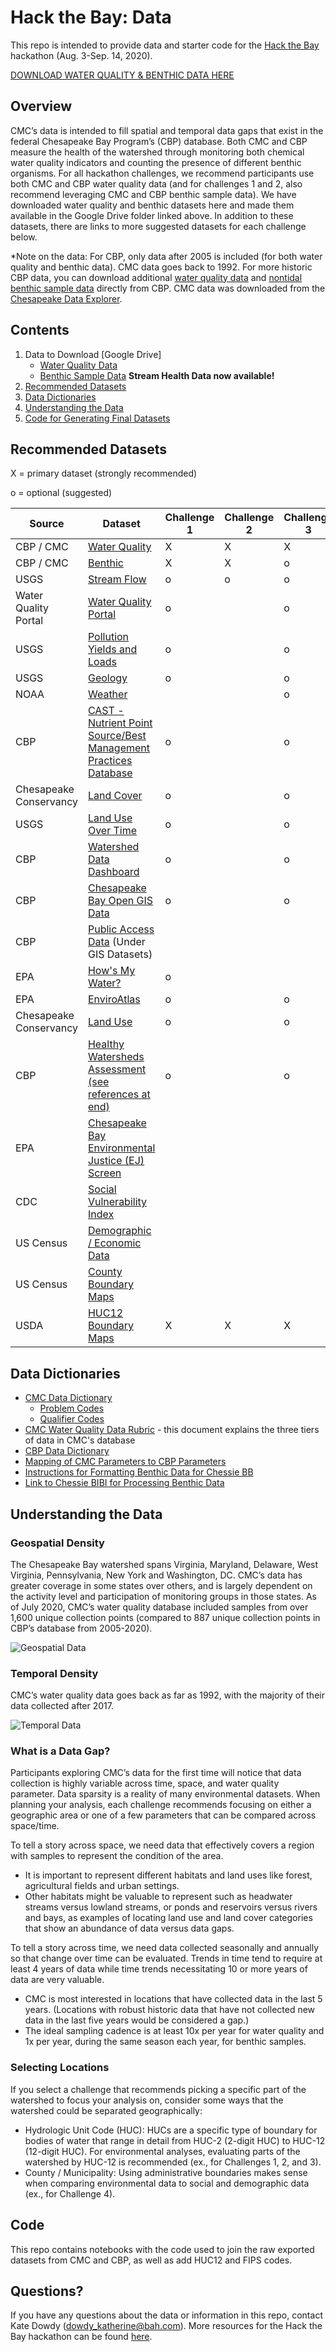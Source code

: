 # Hack the Bay: Data
This repo is intended to provide data and starter code for the [Hack the Bay](https://hack-the-bay.devpost.com) hackathon (Aug. 3-Sep. 14, 2020). 

[DOWNLOAD WATER QUALITY & BENTHIC DATA HERE](https://drive.google.com/drive/folders/19HYUC5SLj7EV3Ui4fMhHBk_hnxcSY-PJ?usp=sharing)

## Overview
CMC’s data is intended to fill spatial and temporal data gaps that exist in the federal Chesapeake Bay Program’s (CBP) database. Both CMC and CBP measure the health of the watershed through monitoring both chemical water quality indicators and counting the presence of different benthic organisms. For all hackathon challenges, we recommend participants use both CMC and CBP water quality data (and for challenges 1 and 2, also recommend leveraging CMC and CBP benthic sample data). We have downloaded water quality and benthic datasets here and made them available in the Google Drive folder linked above. In addition to these datasets, there are links to more suggested datasets for each challenge below. 

*Note on the data: For CBP, only data after 2005 is included (for both water quality and benthic data). CMC data goes back to 1992. For more historic CBP data, you can download additional [water quality data](http://data.chesapeakebay.net/WaterQuality) and [nontidal benthic sample data](http://data.chesapeakebay.net/LivingResources) directly from CBP. CMC data was downloaded from the [Chesapeake Data Explorer](https://cmc.vims.edu/#/home/query/). 

## Contents
  1. Data to Download [Google Drive]
      - [Water Quality Data](https://drive.google.com/file/d/12uoFlcn8pgeuxD2-seFak36KTvrFPKCt/view?usp=sharing)
      - [Benthic Sample Data](https://drive.google.com/drive/folders/1fq87d3k4pnyhbhu06dFO5XEanAjXCDry?usp=sharing) **Stream Health Data now available!**
  2. [Recommended Datasets](#recommended-datasets)
  3. [Data Dictionaries](#data-dictionaries)
  4. [Understanding the Data](#understanding-the-data)
  5. [Code for Generating Final Datasets](https://github.com/Hack-the-Bay/hack-the-bay/tree/master/Code)

## Recommended Datasets
X = primary dataset (strongly recommended)

o = optional (suggested)

| Source | Dataset | Challenge 1 | Challenge 2 | Challenge 3 | Challenge 4 |
|--------|---------|-------------|-------------|-------------|-------------|
| CBP / CMC | [Water Quality](https://drive.google.com/file/d/1M4ELFR6cS32EvxHlRjGNr9TYXN84O2ce/view?usp=sharing) | X | X | X | X |
| CBP / CMC | [Benthic](https://drive.google.com/drive/folders/1fq87d3k4pnyhbhu06dFO5XEanAjXCDry?usp=sharing) | X | X | o | o |
| USGS | [Stream Flow](https://waterdata.usgs.gov/nwis/rt) | o | o | o | |
| Water Quality Portal | [Water Quality Portal](https://www.waterqualitydata.us)| o | | o | |
| USGS | [Pollution Yields and Loads](https://cbrim.er.usgs.gov/trends_query.html?sorts%5Bstaid%5D=1&sorts%5Bpcode%5D=1&sorts%5Bstart_Year%5D=1&sorts%5Bend_Year%5D=1&sorts%5Bnyears%5D=1&sorts%5Bperiod%5D=1&sorts%5Blowf%5D=1&sorts%5Bestf%5D=1&sorts%5Bupf%5D=1&sorts%5Bfnt_Pct%5D=1&sorts%5BtrendDir%5D=1&sorts%5Blikelihood%5D=1) | o | | o | |
| USGS | [Geology](https://ngmdb.usgs.gov/Prodesc/proddesc_9215.htm) | o | | o | |
| NOAA | [Weather](https://www.ncdc.noaa.gov/cdo-web/) | | | o | |
| CBP | [CAST - Nutrient Point Source/Best Management Practices Database](https://cast.chesapeakebay.net/) | o | | o | |
| Chesapeake Conservancy | [Land Cover](https://www.chesapeakeconservancy.org/conservation-innovation-center/high-resolution-data/land-cover-data-project/)| o | | o | |
| USGS | [Land Use Over Time](https://www.usgs.gov/centers/eros/science/national-land-cover-database)| o | | o | | 
| CBP | [Watershed Data Dashboard](https://gis.chesapeakebay.net/wip/dashboard)| o | | o | |
| CBP | [Chesapeake Bay Open GIS Data](http://data-chesbay.opendata.arcgis.com/)| o | | o | |
| CBP | [Public Access Data](https://www.chesapeakebay.net/what/data) (Under GIS Datasets)| | | | o |
| EPA | [How's My Water?](https://mywaterway.epa.gov/)| o | | | o |
| EPA | [EnviroAtlas](https://www.epa.gov/enviroatlas)| o | | o | o |
| Chesapeake Conservancy | [Land Use](https://chesapeakeconservancy.org/conservation-innovation-center/high-resolution-data/land-use-data-project/) | o | | o | |
| CBP | [Healthy Watersheds Assessment (see references at end)](https://www.chesapeakebay.net/channel_files/26540/chesapeake_healthy_watersheds_assessment_report.pdf)| o | | o | o |
| EPA | [Chesapeake Bay Environmental Justice (EJ) Screen](https://gis.chesapeakebay.net/cbpejscreen/) | | | | o |
| CDC | [Social Vulnerability Index](https://svi.cdc.gov/data-and-tools-download.html) | | | | o |
| US Census | [Demographic / Economic Data](https://www.census.gov/data.html) | | | | o |
| US Census | [County Boundary Maps](https://catalog.data.gov/dataset/tiger-line-shapefile-2017-nation-u-s-current-county-and-equivalent-national-shapefile) | | | | X |
| USDA | [HUC12 Boundary Maps](https://nrcs.app.box.com/v/huc/file/532373547877) | X | X | X | o |

## Data Dictionaries
  - [CMC Data Dictionary](https://www.chesapeakemonitoringcoop.org/wp-content/uploads/2020/07/Data-Dictionary_June-2020.pdf)
    - [Problem Codes](https://github.com/Hack-the-Bay/hack-the-bay/blob/master/problemCodes.csv)
    - [Qualifier Codes](https://github.com/Hack-the-Bay/hack-the-bay/blob/master/qualifierCodes.csv)
  - [CMC Water Quality Data Rubric](https://www.chesapeakemonitoringcoop.org/wp-content/uploads/2018/11/CMC-Water-Quality-Data-Rubric_6.18.2020.pdf) - this document explains the three tiers of data in CMC's database
  - [CBP Data Dictionary](https://www.chesapeakebay.net/documents/3676/cbwqdb2004_rb.pdf)
  - [Mapping of CMC Parameters to CBP Parameters](https://github.com/Hack-the-Bay/hack-the-bay/blob/master/CBP_water_dictionary_final.csv)
  - [Instructions for Formatting Benthic Data for Chessie BB](https://github.com/Hack-the-Bay/hack-the-bay/blob/master/ChessieBB_Instructions.xlsx)
  - [Link to Chessie BIBI for Processing Benthic Data](https://rstudio-pubs-static.s3.amazonaws.com/462489_8d2734925de3492eb294b64f54a260af.html)
  
## Understanding the Data

### Geospatial Density
The Chesapeake Bay watershed spans Virginia, Maryland, Delaware, West Virginia, Pennsylvania, New York and Washington, DC. CMC’s data has greater coverage in some states over others, and is largely dependent on the activity level and participation of monitoring groups in those states.  As of July 2020, CMC’s water quality database included samples from over 1,600 unique collection points (compared to 887 unique collection points in CBP’s database from 2005-2020). 

![Geospatial Data](https://github.com/Hack-the-Bay/hack-the-bay/blob/master/images/HTB_geo.png)

### Temporal Density
CMC’s water quality data goes back as far as 1992, with the majority of their data collected after 2017. 

![Temporal Data](https://github.com/Hack-the-Bay/hack-the-bay/blob/master/images/HTB_time.png)

### What is a Data Gap?
Participants exploring CMC’s data for the first time will notice that data collection is highly variable across time, space, and water quality parameter. Data sparsity is a reality of many environmental datasets. When planning your analysis, each challenge recommends focusing on either a geographic area or one of a few parameters that can be compared across space/time.   

To tell a story across space, we need data that effectively covers a region with samples to represent the condition of the area. 
  - It is important to represent different habitats and land uses like forest, agricultural fields and urban settings.
  - Other habitats might be valuable to represent such as headwater streams versus lowland streams, or ponds and reservoirs versus rivers and bays, as examples of locating land use and land cover categories that show an abundance of data versus data gaps.

To tell a story across time, we need data collected seasonally and annually so that change over time can be evaluated. Trends in time tend to require at least 4 years of data while time trends necessitating 10 or more years of data are very valuable. 
  - CMC is most interested in locations that have collected data in the last 5 years. (Locations with robust historic data that have not collected new data in the last five years would be considered a gap.)
  - The ideal sampling cadence is at least 10x per year for water quality and 1x per year, during the same season each year, for benthic samples. 

### Selecting Locations
If you select a challenge that recommends picking a specific part of the watershed to focus your analysis on, consider some ways that the watershed could be separated geographically:
-	Hydrologic Unit Code (HUC): HUCs are a specific type of boundary for bodies of water that range in detail from HUC-2 (2-digit HUC) to HUC-12 (12-digit HUC). For environmental analyses, evaluating parts of the watershed by HUC-12 is recommended (ex., for Challenges 1, 2, and 3).
-	County / Municipality: Using administrative boundaries makes sense when comparing environmental data to social and demographic data (ex., for Challenge 4).
  
## Code
This repo contains notebooks with the code used to join the raw exported datasets from CMC and CBP, as well as add HUC12 and FIPS codes.

## Questions?
If you have any questions about the data or information in this repo, contact Kate Dowdy (dowdy_katherine@bah.com). More resources for the Hack the Bay hackathon can be found [here](https://hack-the-bay.devpost.com/details/resources). 
